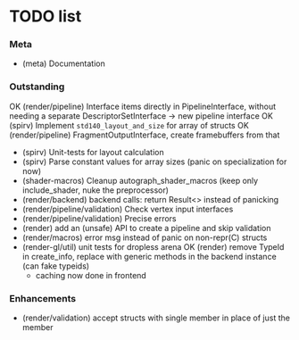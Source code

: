 # TODO list

### Meta
- (meta) Documentation

### Outstanding
OK (render/pipeline) Interface items directly in PipelineInterface, without needing a separate DescriptorSetInterface
    -> new pipeline interface
OK (spirv) Implement `std140_layout_and_size` for array of structs
OK (render/pipeline) FragmentOutputInterface, create framebuffers from that
- (spirv) Unit-tests for layout calculation
- (spirv) Parse constant values for array sizes (panic on specialization for now)
- (shader-macros) Cleanup autograph_shader_macros (keep only include_shader, nuke the preprocessor)
- (render/backend) backend calls: return Result<> instead of panicking
- (render/pipeline/validation) Check vertex input interfaces
- (render/pipeline/validation) Precise errors
- (render) add an (unsafe) API to create a pipeline and skip validation
- (render/macros) error msg instead of panic on non-repr(C) structs
- (render-gl/util) unit tests for dropless arena
OK (render) remove TypeId in create_info, replace with generic methods in the backend instance (can fake typeids)
    - caching now done in frontend
    
### Enhancements
- (render/validation) accept structs with single member in place of just the member